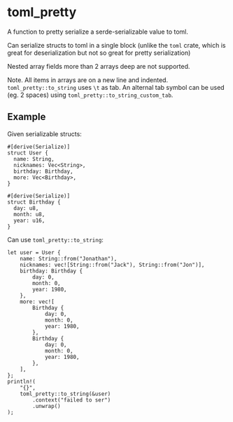 # toml_pretty

A function to pretty serialize a serde-serializable value to toml.

Can serialize structs to toml in a single block (unlike the `toml` crate, which is great for deserialization but not so great for pretty serialization)

Nested array fields more than 2 arrays deep are not supported.

Note. All items in arrays are on a new line and indented. `toml_pretty::to_string` uses `\t` as tab.
An alternal tab symbol can be used (eg. 2 spaces) using `toml_pretty::to_string_custom_tab`.

## Example

Given serializable structs:
```
#[derive(Serialize)]
struct User {
  name: String,
  nicknames: Vec<String>,
  birthday: Birthday,
  more: Vec<Birthday>,
}

#[derive(Serialize)]
struct Birthday {
  day: u8,
  month: u8,
  year: u16,
}
```

Can use `toml_pretty::to_string`:

```
let user = User {
	name: String::from("Jonathan"),
	nicknames: vec![String::from("Jack"), String::from("Jon")],
	birthday: Birthday {
		day: 0,
		month: 0,
		year: 1980,
	},
	more: vec![
		Birthday {
			day: 0,
			month: 0,
			year: 1980,
		},
		Birthday {
			day: 0,
			month: 0,
			year: 1980,
		},
	],
};
println!(
	"{}",
	toml_pretty::to_string(&user)
		.context("failed to ser")
		.unwrap()
);
```